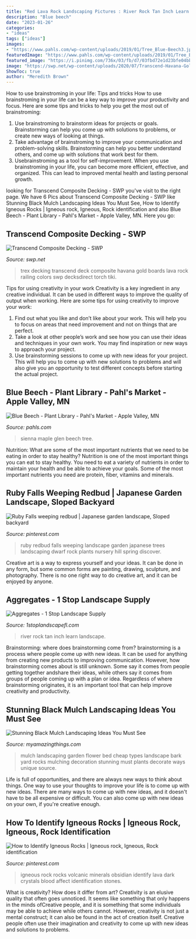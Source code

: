 ```yaml
---
title: "Red Lava Rock Landscaping Pictures : River Rock Tan Inch Learn Landscape"
description: "Blue beech"
date: "2023-01-26"
categories:
- "ideas"
tags: ["ideas"]
images:
- "https://www.pahls.com/wp-content/uploads/2019/01/Tree_Blue-Beech3.jpg"
featuredImage: "https://www.pahls.com/wp-content/uploads/2019/01/Tree_Blue-Beech3.jpg"
featured_image: "https://i.pinimg.com/736x/03/fb/d7/03fbd72e1d23bfe04bbea21739d5ae2e--igneous-rock-volcanic-rock.jpg"
image: "https://swp.net/wp-content/uploads/2020/07/Transcend-Havana-Gold-1.jpg"
ShowToc: true
author: "Meredith Brown"
---
```



How to use brainstroming in your life: Tips and tricks
How to use brainstroming in your life can be a key way to improve your productivity and focus. Here are some tips and tricks to help you get the most out of brainstroming: 
1) Use brainstroming to brainstorm ideas for projects or goals. Brainstorming can help you come up with solutions to problems, or create new ways of looking at things. 
2) Take advantage of brainstroming to improve your communication and problem-solving skills. Brainstorming can help you better understand others, and come up with solutions that work best for them. 
3) Usebrainstroming as a tool for self-improvement. When you use brainstroming in your life, you can become more efficient, effective, and organized. This can lead to improved mental health and lasting personal growth.

	

		
looking for Transcend Composite Decking - SWP you've visit to the right page. We have 6 Pics about Transcend Composite Decking - SWP like Stunning Black Mulch Landscaping Ideas You Must See, How to Identify Igneous Rocks | Igneous rock, Igneous, Rock identification and also Blue Beech - Plant Library - Pahl&#039;s Market - Apple Valley, MN. Here you go:
		
    
## Transcend Composite Decking - SWP

<img loading=lazy src="https://swp.net/wp-content/uploads/2020/07/Transcend-Havana-Gold-1.jpg" onerror="this.onerror=null;this.src='https://tse1.mm.bing.net/th?id=OIP.NostbhQtPytDbEexgsqeyQHaHa&amp;pid=15.1';" alt="Transcend Composite Decking - SWP">

_Source: swp.net_

>trex decking transcend deck composite havana gold boards lava rock railing colors swp decksdirect torch tiki. 

	

Tips for using creativity in your work
Creativity is a key ingredient in any creative individual. It can be used in different ways to improve the quality of output when working. Here are some tips for using creativity to improve your work: 
1. Find out what you like and don’t like about your work. This will help you to focus on areas that need improvement and not on things that are perfect. 
2. Take a look at other people’s work and see how you can use their ideas and techniques in your own work. You may find inspiration or new ways to approach your project. 
3. Use brainstorming sessions to come up with new ideas for your project. This will help you to come up with new solutions to problems and will also give you an opportunity to test different concepts before starting the actual project. 

    
## Blue Beech - Plant Library - Pahl&#039;s Market - Apple Valley, MN

<img loading=lazy src="https://www.pahls.com/wp-content/uploads/2019/01/Tree_Blue-Beech3.jpg" onerror="this.onerror=null;this.src='https://tse4.mm.bing.net/th?id=OIP.gQooGrbeRQ0hATSZ5ISphwHaLI&amp;pid=15.1';" alt="Blue Beech - Plant Library - Pahl&#039;s Market - Apple Valley, MN">

_Source: pahls.com_

>sienna maple glen beech tree. 

	

Nutrition: What are some of the most important nutrients that we need to be eating in order to stay healthy?
Nutrition is one of the most important things you can eat to stay healthy. You need to eat a variety of nutrients in order to maintain your health and be able to achieve your goals. Some of the most important nutrients you need are protein, fiber, vitamins and minerals.

    
## Ruby Falls Weeping Redbud | Japanese Garden Landscape, Sloped Backyard

<img loading=lazy src="https://i.pinimg.com/736x/1b/99/ff/1b99ffa6db932626b24c299297ad402a.jpg" onerror="this.onerror=null;this.src='https://tse4.mm.bing.net/th?id=OIP.PDgkU1--ZBGBniywrBbLBQHaNK&amp;pid=15.1';" alt="Ruby Falls weeping redbud | Japanese garden landscape, Sloped backyard">

_Source: pinterest.com_

>ruby redbud falls weeping landscape garden japanese trees landscaping dwarf rock plants nursery hill spring discover. 

	

Creative art is a way to express yourself and your ideas. It can be done in any form, but some common forms are painting, drawing, sculpture, and photography. There is no one right way to do creative art, and it can be enjoyed by anyone.

    
## Aggregates - 1 Stop Landscape Supply

<img loading=lazy src="http://1stoplandscapefl.com/wp-content/uploads/2015/06/1-2-Inch-River-Rock-Tan-best.jpg" onerror="this.onerror=null;this.src='https://tse1.mm.bing.net/th?id=OIP.5GlAwHFB6l9pBMRYovBj2AHaEK&amp;pid=15.1';" alt="Aggregates - 1 Stop Landscape Supply">

_Source: 1stoplandscapefl.com_

>river rock tan inch learn landscape. 

	

Brainstorming: where does brainstorming come from?
brainstorming is a process where people come up with new ideas. It can be used for anything from creating new products to improving communication. However, how brainstorming comes about is still unknown. Some say it comes from people getting together andshare their ideas, while others say it comes from groups of people coming up with a plan or idea. Regardless of where brainstorming originates, it is an important tool that can help improve creativity and productivity.

    
## Stunning Black Mulch Landscaping Ideas You Must See

<img loading=lazy src="http://myamazingthings.com/wp-content/uploads/2017/05/innovative-landscaping-mulch-ideas-two-mulch-landscaping-types-design-ideas-amp-decors.jpg" onerror="this.onerror=null;this.src='https://tse4.mm.bing.net/th?id=OIP.MAKm19OfrsWGI5dBfgiCiQHaGj&amp;pid=15.1';" alt="Stunning Black Mulch Landscaping Ideas You Must See">

_Source: myamazingthings.com_

>mulch landscaping garden flower bed cheap types landscape bark yard rocks mulching decoration stunning must plants decorate ways unique source. 

	

Life is full of opportunities, and there are always new ways to think about things. One way to use your thoughts to improve your life is to come up with new ideas. There are many ways to come up with new ideas, and it doesn't have to be all expensive or difficult. You can also come up with new ideas on your own, if you're creative enough.

    
## How To Identify Igneous Rocks | Igneous Rock, Igneous, Rock Identification

<img loading=lazy src="https://i.pinimg.com/736x/03/fb/d7/03fbd72e1d23bfe04bbea21739d5ae2e--igneous-rock-volcanic-rock.jpg" onerror="this.onerror=null;this.src='https://tse3.mm.bing.net/th?id=OIP.-SnOYzip2jND0TyGyVpMRADYEg&amp;pid=15.1';" alt="How to Identify Igneous Rocks | Igneous rock, Igneous, Rock identification">

_Source: pinterest.com_

>igneous rock rocks volcanic minerals obsidian identify lava dark crystals blood affect identification stones. 

	

What is creativity? How does it differ from art?
Creativity is an elusive quality that often goes unnoticed. It seems like something that only happens in the minds ofCreative people, and it is something that some individuals may be able to achieve while others cannot. However, creativity is not just a mental construct; it can also be found in the act of creation itself. Creative people often use their imagination and creativity to come up with new ideas and solutions to problems.

